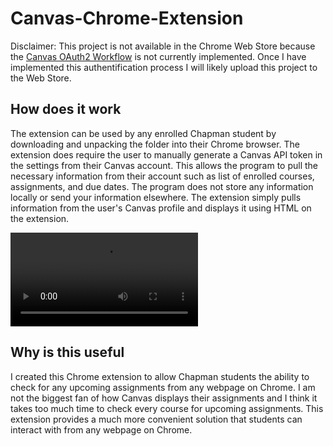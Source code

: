 # Canvas-Chrome-Extension

Disclaimer: This project is not available in the Chrome Web Store because the [Canvas OAuth2 Workflow](https://canvas.instructure.com/doc/api/file.oauth.html) is not currently implemented. Once I have implemented this authentification process I will likely upload this project to the Web Store.

## How does it work
The extension can be used by any enrolled Chapman student by downloading and unpacking the folder into their Chrome browser. The extension does require the user to manually generate a Canvas API token in the settings from their Canvas account. This allows the program to pull the necessary information from their account such as list of enrolled courses, assignments, and due dates. The program does not store any information locally or send your information elsewhere. The extension simply pulls information from the user's Canvas profile and displays it using HTML on the extension.

![](https://i.imgur.com/m2gq849.mp4)

## Why is this useful
I created this Chrome extension to allow Chapman students the ability to check for any upcoming assignments from any webpage on Chrome. I am not the biggest fan of how Canvas displays their assignments and I think it takes too much time to check every course for upcoming assignments. This extension provides a much more convenient solution that students can interact with from any webpage on Chrome.
